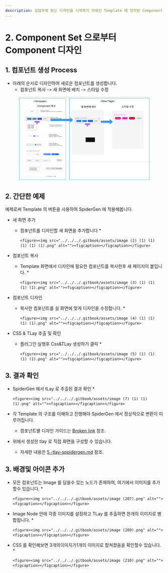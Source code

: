 ```yaml
---
description: 실업무에 맞는 디자인을 시작하기 위해선 Template 에 정의된 Component 들로부터 수정을 해야 합니다.
---
```


# 2. Component Set 으로부터 Component 디자인

## 1. 컴포넌트 생성 Process

* 아래의 순서로 디자인하여 새로운 컴포넌트를 생성합니다.
  * 컴포넌트 복사 -> 새 화면에 배치 -> 스타일 수정&#x20;

<figure><img src="../../../.gitbook/assets/image (1) (1) (1) (1) (1) (1) (1).png" alt=""><figcaption></figcaption></figure>



## 2. 간단한 예제

예제로써 Template 의 버튼을 사용하여 SpiderGen 에 적용해봅니다.

* 새 화면 추가
  * 컴포넌트를 디자인할 새 화면을 추가합니다
    *

        <figure><img src="../../../.gitbook/assets/image (2) (1) (1) (1) (1) (1).png" alt=""><figcaption></figcaption></figure>
* 컴포넌트 복사
  * Template 화면에서 디자인에 필요한 컴포넌트를 복사한후 새 페이지이 붙입니다.
    *

        <figure><img src="../../../.gitbook/assets/image (3) (1) (1) (1) (1).png" alt=""><figcaption></figcaption></figure>
* 컴포넌트 디자인
  * 복사한 컴포넌트를 실 화면에 맞게 디자인을 수정합니다.
    *

        <figure><img src="../../../.gitbook/assets/image (4) (1) (1) (1) (1).png" alt=""><figcaption></figcaption></figure>


* CSS & TLay  추출 및 확인
  * 플러그인 실행후 Css\&TLay 생성하기 클릭
    *

        <figure><img src="../../../.gitbook/assets/image (5) (1) (1) (1) (1).png" alt=""><figcaption></figcaption></figure>



## 3. 결과 확인

* SpiderGen 에서 tLay 로 추출된 결과 확인
  *

      <figure><img src="../../../.gitbook/assets/image (7) (1) (1) (1).png" alt=""><figcaption></figcaption></figure>



* 각  Template 의  구조를 이해하고 진행해야 SpiderGen 에서 정상적으로 변환이 이루어집니다.
  * 컴포넌트별 디자인 가이드는 [Broken link](broken-reference "mention") 참조.
* 위에서 생성한 tlay 로 직접 화면을 구성할 수 있습니다.
  * 자세한 내용은 [5.-tlay-sppidergen.md](../5.-tlay-sppidergen.md "mention") 참조.



## 3. 배경및 아이콘 추가

* 모든 컴포넌트는 Image 를 담을수 있는 노드가 존재하여, 여기에서 이미지를 추가할수 있습니다.
  *

      <figure><img src="../../../.gitbook/assets/image (207).png" alt=""><figcaption></figcaption></figure>
* Image Node 안에 각종 이미지를 설정하고 TLay 를 추출하면 한개의 이미지로 병합됩니다.
  *

      <figure><img src="../../../.gitbook/assets/image (209).png" alt=""><figcaption></figcaption></figure>


* CSS 를 확인해보면 3개의이미지가1개의 이미지로 합쳐졌음을 확인할수 있습니다.
  *

      <figure><img src="../../../.gitbook/assets/image (210).png" alt=""><figcaption></figcaption></figure>

